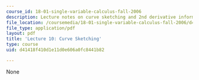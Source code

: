 ```yaml
---
course_id: 18-01-single-variable-calculus-fall-2006
description: Lecture notes on curve sketching and 2nd derivative information.
file_location: /coursemedia/18-01-single-variable-calculus-fall-2006/d41418f410d1e11d0e606a0fc8441b82_lec10.pdf
file_type: application/pdf
layout: pdf
title: 'Lecture 10: Curve Sketching'
type: course
uid: d41418f410d1e11d0e606a0fc8441b82

---
```

None